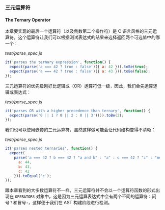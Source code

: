 ### 三元运算符
#### The Ternary Operator

本章要实现的最后一个运算符（以及倒数第二个操作符）是 C 语言风格的三元运算符，这个运算符让我们可以根据测试表达式的结果来选择返回两个可选值中的哪一个：

_test/parse_spec.js_

```js
it('parses the ternary expression', function() {
  expect(parse('a === 42 ? true : false')({ a: 42 })).toBe(true);
  expect(parse('a === 42 ? true : false')({ a: 43 })).toBe(false);
});
```

三元运算符的优先级刚好比逻辑或（OR）运算符低一级，因此，我们会先运算逻辑或表达式：

_test/parse_spec.js_

```js
it('parses OR with a higher precedence than ternary', function() {
  expect(parse('0 || 1 ? 0 || 2 : 0 || 3')()).toBe(2);
});
```

我们也可以使用嵌套的三元运算符，虽然这样做可能会让代码结构变得不清晰：

_test/parse_spec.js_

```js
it('parses nested ternaries', function() {
  expect(
    parse('a === 42 ? b === 42 ? "a and b" : "a" : c === 42 ? "c" : "none"')({
      a: 44,
      b: 43,
      c: 42
    })).toEqual('c');
});
```

跟本章看到的大多数运算符不一样，三元运算符并不会以一个运算符函数的形式出现在 `OPERATORS` 对象中。这是因为三元运算表达式中会有两个不同的运算符：问号`？`和冒号`:`，这样便于我们在 AST 构建阶段进行检测。